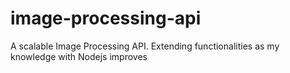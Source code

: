 # image-processing-api
A scalable Image Processing API. Extending functionalities as my knowledge with Nodejs improves
